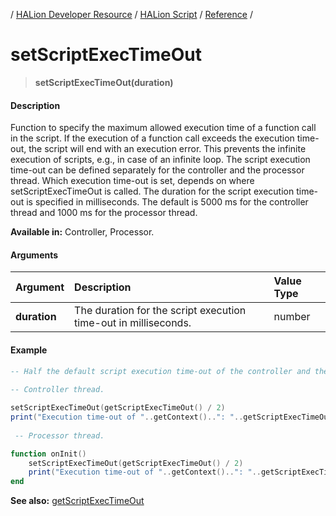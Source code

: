 / [HALion Developer Resource](../../HALion-Developer-Resource.md) / [HALion Script](./HALion-Script.md) / [Reference](./Reference.md) /

# setScriptExecTimeOut

>**setScriptExecTimeOut(duration)**

#### Description

Function to specify the maximum allowed execution time of a function call in the script. If the execution of a function call exceeds the execution time-out, the script will end with an execution error. This prevents the infinite execution of scripts, e.g., in case of an infinite loop. The script execution time-out can be defined separately for the controller and the processor thread. Which execution time-out is set, depends on where setScriptExecTimeOut is called. The duration for the script execution time-out is specified in milliseconds. The default is 5000 ms for the controller thread and 1000 ms for the processor thread.

**Available in:** Controller, Processor.

#### Arguments

|Argument|Description|Value Type|
|:-|:-|:-|
|**duration**|The duration for the script execution time-out in milliseconds.|number|

#### Example

```lua
-- Half the default script execution time-out of the controller and the processor thread.
 
-- Controller thread.

setScriptExecTimeOut(getScriptExecTimeOut() / 2)
print("Execution time-out of "..getContext()..": "..getScriptExecTimeOut().." ms.")
 
 -- Processor thread.

function onInit()
    setScriptExecTimeOut(getScriptExecTimeOut() / 2)
    print("Execution time-out of "..getContext()..": "..getScriptExecTimeOut().." ms.")
end
```

**See also:** [getScriptExecTimeOut](./getScriptExecTimeOut.md)